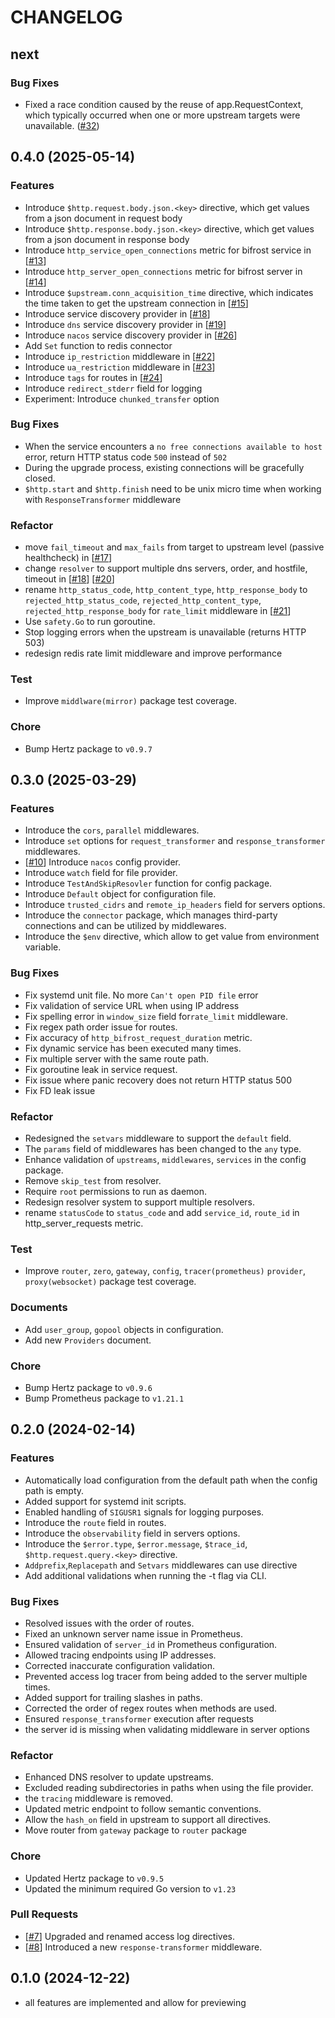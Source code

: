 # CHANGELOG

## next

### **Bug Fixes**

- Fixed a race condition caused by the reuse of app.RequestContext, which typically occurred when one or more upstream targets were unavailable. ([#32](https://github.com/nite-coder/bifrost/pull/32))

## 0.4.0 (2025-05-14)

### **Features**

- Introduce `$http.request.body.json.<key>` directive, which get values from a json document in request body
- Introduce `$http.response.body.json.<key>` directive, which get values from a json document in response body
- Introduce `http_service_open_connections` metric for bifrost service in [[#13](https://github.com/nite-coder/bifrost/pull/13)]
- Introduce `http_server_open_connections` metric for bifrost server in [[#14](https://github.com/nite-coder/bifrost/pull/14)]
- Introduce `$upstream.conn_acquisition_time` directive, which indicates the time taken to get the upstream connection in [[#15](https://github.com/nite-coder/bifrost/pull/15)]
- Introduce service discovery provider in [[#18](https://github.com/nite-coder/bifrost/pull/18)]
- Introduce `dns` service discovery provider in [[#19](https://github.com/nite-coder/bifrost/pull/19)]
- Introduce `nacos` service discovery provider in [[#26](https://github.com/nite-coder/bifrost/pull/26)]
- Add `Set` function to redis connector
- Introduce `ip_restriction` middleware in [[#22](https://github.com/nite-coder/bifrost/pull/22)]
- Introduce `ua_restriction` middleware in [[#23](https://github.com/nite-coder/bifrost/pull/23)]
- Introduce `tags` for routes in [[#24](https://github.com/nite-coder/bifrost/pull/24)]
- Introduce `redirect_stderr` field for logging
- Experiment: Introduce `chunked_transfer` option

### **Bug Fixes**

- When the service encounters a `no free connections available to host` error, return HTTP status code `500` instead of `502`
- During the upgrade process, existing connections will be gracefully closed.
- `$http.start` and `$http.finish` need to be unix micro time when working with `ResponseTransformer` middleware

### **Refactor**

- move `fail_timeout` and `max_fails` from target to upstream level (passive healthcheck) in [[#17](https://github.com/nite-coder/bifrost/pull/17)]
- change `resolver` to support multiple dns servers, order, and hostfile, timeout in [[#18](https://github.com/nite-coder/bifrost/pull/18)] [[#20](https://github.com/nite-coder/bifrost/pull/20)]
- rename `http_status_code`, `http_content_type`, `http_response_body` to `rejected_http_status_code`, `rejected_http_content_type`, `rejected_http_response_body` for `rate_limit` middleware in [[#21](https://github.com/nite-coder/bifrost/pull/21)]
- Use `safety.Go` to run goroutine.
- Stop logging errors when the upstream is unavailable (returns HTTP 503)
- redesign redis rate limit middleware and improve performance

### **Test**

- Improve `middlware(mirror)` package test coverage.

### **Chore**

- Bump Hertz package to `v0.9.7`

## 0.3.0 (2025-03-29)

### **Features**

- Introduce the `cors`, `parallel` middlewares.
- Introduce `set` options for `request_transformer` and `response_transformer` middlewares.
- [[#10](https://github.com/nite-coder/bifrost/pull/10)] Introduce `nacos` config provider.
- Introduce `watch` field for file provider.
- Introduce `TestAndSkipResovler` function for config package.
- Introduce `Default` object for configuration file.
- Introduce `trusted_cidrs` and `remote_ip_headers` field for servers options.
- Introduce the `connector` package, which manages third-party connections and can be utilized by middlewares.
- Introduce the `$env` directive, which allow to get value from environment variable.

### **Bug Fixes**

- Fix systemd unit file.  No more `Can't open PID file` error
- Fix validation of service URL when using IP address
- Fix spelling error in `window_size` field for`rate_limit` middleware.
- Fix regex path order issue for routes.
- Fix accuracy of `http_bifrost_request_duration` metric.
- Fix dynamic service has been executed many times.
- Fix multiple server with the same route path.
- Fix goroutine leak in service request.
- Fix issue where panic recovery does not return HTTP status 500
- Fix FD leak issue

### **Refactor**

- Redesigned the `setvars` middleware to support the `default` field.
- The `params` field of middlewares has been changed to the `any` type.
- Enhance validation of `upstreams`, `middlewares`, `services` in the config package.
- Remove `skip_test` from resolver.
- Require `root` permissions to run as daemon.
- Redesign resolver system to support multiple resolvers.
- rename `statusCode` to `status_code` and add `service_id`, `route_id` in http_server_requests metric.

### **Test**

- Improve `router`, `zero`, `gateway`, `config`, `tracer(prometheus)` `provider`, `proxy(websocket)` package test coverage.

### **Documents**

- Add `user_group`, `gopool` objects in configuration.
- Add new `Providers` document.

### **Chore**

- Bump Hertz package to `v0.9.6`
- Bump Prometheus package to `v1.21.1`

## 0.2.0 (2024-02-14)

### **Features**

- Automatically load configuration from the default path when the config path is empty.
- Added support for systemd init scripts.
- Enabled handling of `SIGUSR1` signals for logging purposes.
- Introduce the `route` field in routes.
- Introduce the `observability` field in servers options.
- Introduce the `$error.type`, `$error.message`, `$trace_id`, `$http.request.query.<key>` directive.
- `Addprefix`,`Replacepath` and `Setvars` middlewares can use directive
- Add additional validations when running the -t flag via CLI.

### **Bug Fixes**

- Resolved issues with the order of routes.
- Fixed an unknown server name issue in Prometheus.
- Ensured validation of `server_id` in Prometheus configuration.
- Allowed tracing endpoints using IP addresses.
- Corrected inaccurate configuration validation.
- Prevented access log tracer from being added to the server multiple times.
- Added support for trailing slashes in paths.
- Corrected the order of regex routes when methods are used.
- Ensured `response_transformer` execution after requests
- the server id is missing when validating middleware in server options

### **Refactor**

- Enhanced DNS resolver to update upstreams.
- Excluded reading subdirectories in paths when using the file provider.
- the `tracing` middleware is removed.
- Updated metric endpoint to follow semantic conventions.
- Allow the `hash_on` field in upstream to support all directives.
- Move router from `gateway` package to `router` package

### **Chore**

- Updated Hertz package to `v0.9.5`
- Updated the minimum required Go version to `v1.23`

### **Pull Requests**

- [[#7](https://github.com/nite-coder/bifrost/pull/7)] Upgraded and renamed access log directives.
- [[#8](https://github.com/nite-coder/bifrost/pull/8)] Introduced a new `response-transformer` middleware.

## 0.1.0 (2024-12-22)

- all features are implemented and allow for previewing
